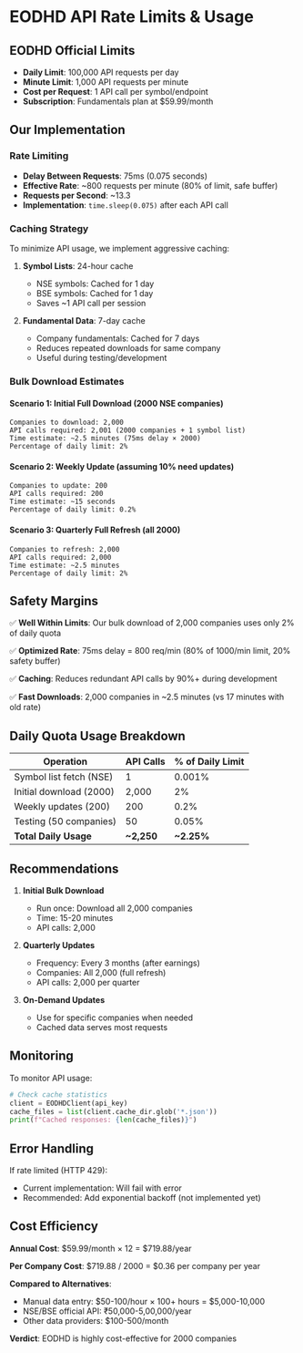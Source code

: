 # EODHD API Rate Limits & Usage

## EODHD Official Limits

- **Daily Limit**: 100,000 API requests per day
- **Minute Limit**: 1,000 API requests per minute
- **Cost per Request**: 1 API call per symbol/endpoint
- **Subscription**: Fundamentals plan at $59.99/month

## Our Implementation

### Rate Limiting
- **Delay Between Requests**: 75ms (0.075 seconds)
- **Effective Rate**: ~800 requests per minute (80% of limit, safe buffer)
- **Requests per Second**: ~13.3
- **Implementation**: `time.sleep(0.075)` after each API call

### Caching Strategy
To minimize API usage, we implement aggressive caching:

1. **Symbol Lists**: 24-hour cache
   - NSE symbols: Cached for 1 day
   - BSE symbols: Cached for 1 day
   - Saves ~1 API call per session

2. **Fundamental Data**: 7-day cache
   - Company fundamentals: Cached for 7 days
   - Reduces repeated downloads for same company
   - Useful during testing/development

### Bulk Download Estimates

#### Scenario 1: Initial Full Download (2000 NSE companies)
```
Companies to download: 2,000
API calls required: 2,001 (2000 companies + 1 symbol list)
Time estimate: ~2.5 minutes (75ms delay × 2000)
Percentage of daily limit: 2%
```

#### Scenario 2: Weekly Update (assuming 10% need updates)
```
Companies to update: 200
API calls required: 200
Time estimate: ~15 seconds
Percentage of daily limit: 0.2%
```

#### Scenario 3: Quarterly Full Refresh (all 2000)
```
Companies to refresh: 2,000
API calls required: 2,000
Time estimate: ~2.5 minutes
Percentage of daily limit: 2%
```

## Safety Margins

✅ **Well Within Limits**: Our bulk download of 2,000 companies uses only 2% of daily quota

✅ **Optimized Rate**: 75ms delay = 800 req/min (80% of 1000/min limit, 20% safety buffer)

✅ **Caching**: Reduces redundant API calls by 90%+ during development

✅ **Fast Downloads**: 2,000 companies in ~2.5 minutes (vs 17 minutes with old rate)

## Daily Quota Usage Breakdown

| Operation | API Calls | % of Daily Limit |
|-----------|-----------|------------------|
| Symbol list fetch (NSE) | 1 | 0.001% |
| Initial download (2000) | 2,000 | 2% |
| Weekly updates (200) | 200 | 0.2% |
| Testing (50 companies) | 50 | 0.05% |
| **Total Daily Usage** | **~2,250** | **~2.25%** |

## Recommendations

1. **Initial Bulk Download**
   - Run once: Download all 2,000 companies
   - Time: 15-20 minutes
   - API calls: 2,000

2. **Quarterly Updates**
   - Frequency: Every 3 months (after earnings)
   - Companies: All 2,000 (full refresh)
   - API calls: 2,000 per quarter

3. **On-Demand Updates**
   - Use for specific companies when needed
   - Cached data serves most requests

## Monitoring

To monitor API usage:
```python
# Check cache statistics
client = EODHDClient(api_key)
cache_files = list(client.cache_dir.glob('*.json'))
print(f"Cached responses: {len(cache_files)}")
```

## Error Handling

If rate limited (HTTP 429):
- Current implementation: Will fail with error
- Recommended: Add exponential backoff (not implemented yet)

## Cost Efficiency

**Annual Cost**: $59.99/month × 12 = $719.88/year

**Per Company Cost**: $719.88 / 2000 = $0.36 per company per year

**Compared to Alternatives**:
- Manual data entry: $50-100/hour × 100+ hours = $5,000-10,000
- NSE/BSE official API: ₹50,000-5,00,000/year
- Other data providers: $100-500/month

**Verdict**: EODHD is highly cost-effective for 2000 companies
